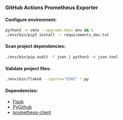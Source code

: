 ### GitHub Actions Prometheus Exporter

#### Configure environment:
```bash
python3 -m venv --upgrade-deps env && \
./env/bin/pip3 install -r requirements_dev.txt
```

#### Scan project dependencies:
```bash
./env/bin/pip-audit -f json | python3 -m json.tool
```

#### Validate project files:
```bash
./env/bin/flake8 --ignore="E501" *.py
```

#### Dependencies:
- [Flask](https://github.com/pallets/flask)
- [PyGithub](https://github.com/PyGithub/PyGithub)
- [prometheus-client](https://github.com/prometheus/client_python)
